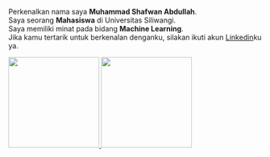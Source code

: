 Perkenalkan nama saya **Muhammad Shafwan Abdullah**.\
Saya seorang **Mahasiswa** di Universitas Siliwangi.\
Saya memiliki minat pada bidang **Machine Learning**.\
Jika kamu tertarik untuk berkenalan denganku, silakan ikuti akun [Linkedin](https://www.linkedin.com/in/shafwanabd/)ku ya.

<p align="left">
<a href="https://github.com/ShafwanAbd">
  <img height="180em" src="https://github-readme-stats-eight-theta.vercel.app/api?username=ShafwanAbd&show_icons=true&theme=algolia&include_all_commits=true&count_private=true"/>
  <img height="180em" src="https://github-readme-stats-eight-theta.vercel.app/api/top-langs/?username=ShafwanAbd&layout=compact&langs_count=8&theme=algolia"/>
</a>
</p>

